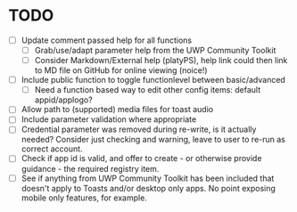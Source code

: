 # TODO

- [ ] Update comment passed help for all functions
    - [ ] Grab/use/adapt parameter help from the UWP Community Toolkit
	- [ ] Consider Markdown/External help (platyPS), help link could then link to MD file on GitHub for online viewing (noice!)
- [ ] Include public function to toggle functionlevel between basic/advanced
    - [ ] Need a function based way to edit other config items: default appid/applogo?
- [ ] Allow path to (supported) media files for toast audio
- [ ] Include parameter validation where appropriate
- [ ] Credential parameter was removed during re-write, is it actually needed? Consider just checking and warning, leave to user to re-run as correct account.
- [ ] Check if app id is valid, and offer to create - or otherwise provide guidance - the required registry item.
- [ ] See if anything from UWP Community Toolkit has been included that doesn't apply to Toasts and/or desktop only apps. No point exposing mobile only features, for example.

